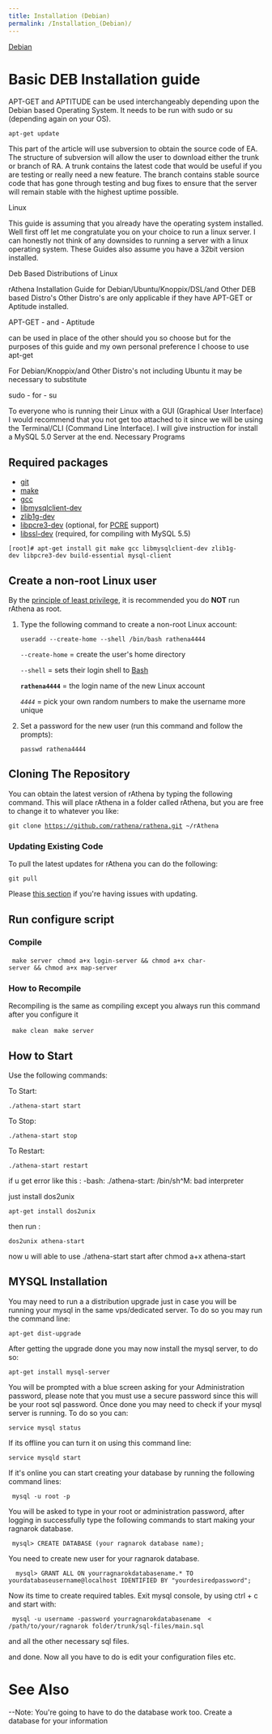 ```yaml
---
title: Installation (Debian)
permalink: /Installation_(Debian)/
---
```


[Debian](/Category:Installation_Guides "wikilink")

Basic DEB Installation guide
============================

APT-GET and APTITUDE can be used interchangeably depending upon the Debian based Operating System. It needs to be run with sudo or su (depending again on your OS).

`apt-get update`

This part of the article will use subversion to obtain the source code of EA. The structure of subversion will allow the user to download either the trunk or branch of RA. A trunk contains the latest code that would be useful if you are testing or really need a new feature. The branch contains stable source code that has gone through testing and bug fixes to ensure that the server will remain stable with the highest uptime possible.

Linux

This guide is assuming that you already have the operating system installed. Well first off let me congratulate you on your choice to run a linux server. I can honestly not think of any downsides to running a server with a linux operating system. These Guides also assume you have a 32bit version installed.

Deb Based Distributions of Linux

rAthena Installation Guide for Debian/Ubuntu/Knoppix/DSL/and Other DEB based Distro's Other Distro's are only applicable if they have APT-GET or Aptitude installed.

APT-GET - and - Aptitude

can be used in place of the other should you so choose but for the purposes of this guide and my own personal preference I choose to use apt-get

For Debian/Knoppix/and Other Distro's not including Ubuntu it may be necessary to substitute

sudo - for - su

To everyone who is running their Linux with a GUI (Graphical User Interface) I would recommend that you not get too attached to it since we will be using the Terminal/CLI (Command Line Interface). I will give instruction for install a MySQL 5.0 Server at the end. Necessary Programs

Required packages
-----------------

-   [git](http://packages.debian.org/stable/git)
-   [make](http://packages.debian.org/stable/make)
-   [gcc](http://packages.debian.org/stable/gcc)
-   [libmysqlclient-dev](http://packages.debian.org/stable/libmysqlclient-dev)
-   [zlib1g-dev](http://packages.debian.org/stable/zlib1g-dev)
-   [libpcre3-dev](http://packages.debian.org/stable/libpcre3-dev) (optional, for [PCRE](/PCRE "wikilink") support)
-   [libssl-dev](http://packages.debian.org/stable/libssl-dev) (required, for compiling with MySQL 5.5)

`[root]# apt-get install git make gcc libmysqlclient-dev zlib1g-dev libpcre3-dev build-essential mysql-client`

Create a non-root Linux user
----------------------------

By the [principle of least privilege](/wikipedia:Principle_of_least_privilege "wikilink"), it is recommended you do **NOT** run rAthena as root.

1.  Type the following command to create a non-root Linux account:

        useradd --create-home --shell /bin/bash rathena4444

    `--create-home` = create the user's home directory

    `--shell` = sets their login shell to [Bash](/wikipedia:Bash_(Unix_shell) "wikilink")

    **`rathena4444`** = the login name of the new Linux account

    *`4444`* = pick your own random numbers to make the username more unique

2.  Set a password for the new user (run this command and follow the prompts):

        passwd rathena4444

Cloning The Repository
----------------------

You can obtain the latest version of rAthena by typing the following command. This will place rAthena in a folder called rAthena, but you are free to change it to whatever you like:

`git clone `[`https://github.com/rathena/rathena.git`](https://github.com/rathena/rathena.git)` ~/rAthena`

### Updating Existing Code

To pull the latest updates for rAthena you can do the following:

`git pull`

Please [this section](/Transition_from_SVN_to_GIT#Notes_about_GIT "wikilink") if you're having issues with updating.

Run configure script
--------------------

### Compile

` make server`
` chmod a+x login-server && chmod a+x char-server && chmod a+x map-server`

### How to Recompile

Recompiling is the same as compiling except you always run this command after you configure it

` make clean`
` make server`

How to Start
------------

Use the following commands:

To Start:

    ./athena-start start

To Stop:

    ./athena-start stop

To Restart:

    ./athena-start restart

if u get error like this : -bash: ./athena-start: /bin/sh^M: bad interpreter

just install dos2unix

    apt-get install dos2unix

then run :

    dos2unix athena-start

now u will able to use ./athena-start start after chmod a+x athena-start

MYSQL Installation
------------------

You may need to run a a distribution upgrade just in case you will be running your mysql in the same vps/dedicated server. To do so you may run the command line:

    apt-get dist-upgrade

After getting the upgrade done you may now install the mysql server, to do so:

    apt-get install mysql-server

You will be prompted with a blue screen asking for your Administration password, please note that you must use a secure password since this will be your root sql password. Once done you may need to check if your mysql server is running. To do so you can:

    service mysql status

If its offline you can turn it on using this command line:

    service mysqld start

If it's online you can start creating your database by running the following command lines:

     mysql -u root -p

You will be asked to type in your root or administration password, after logging in successfully type the following commands to start making your ragnarok database.

     mysql> CREATE DATABASE (your ragnarok database name);

You need to create new user for your ragnarok database.

      mysql> GRANT ALL ON yourragnarokdatabasename.* TO yourdatabaseusername@localhost IDENTIFIED BY "yourdesiredpassword";

Now its time to create required tables. Exit mysql console, by using ctrl + c and start with:

     mysql -u username -password yourragnarokdatabasename  < /path/to/your/ragnarok folder/trunk/sql-files/main.sql

and all the other necessary sql files.

and done. Now all you have to do is edit your configuration files etc.

See Also
========

--Note: You're going to have to do the database work too. Create a database for your information